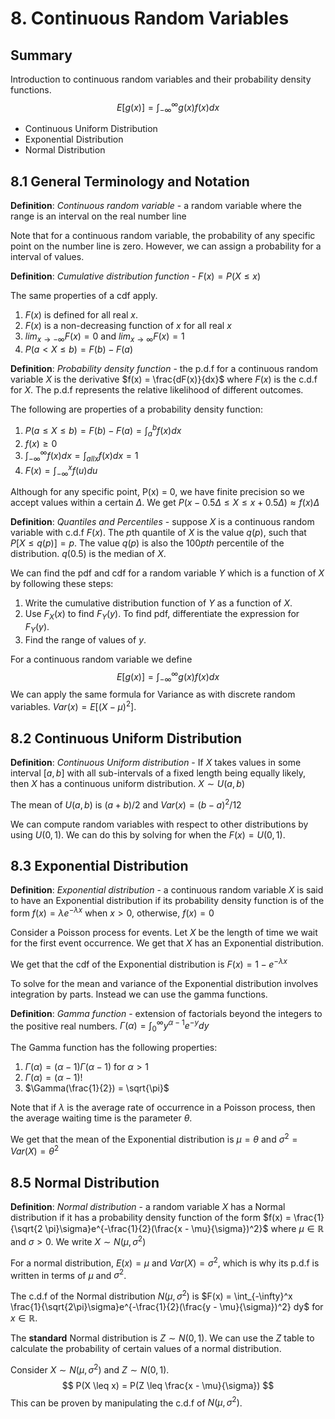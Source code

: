 # 8. Continuous Random Variables

## Summary

Introduction to continuous random variables and their probability density functions.
$$
E[g(x)] = \int_{-\infty}^{\infty} g(x)f(x)dx
$$

- Continuous Uniform Distribution
- Exponential Distribution
- Normal Distribution

## 8.1 General Terminology and Notation

**Definition**: *Continuous random variable* - a random variable where the range is an interval on the real number line

Note that for a continuous random variable, the probability of any specific point on the number line is zero. However, we can assign a probability for a interval of values.

**Definition**: *Cumulative distribution function* - $F(x) = P(X \leq x)$

The same properties of a cdf apply.

1. $F(x)$ is defined for all real $x$.
2. $F(x)$ is a non-decreasing function of $x$ for all real $x$
3. $lim_{x \rightarrow - \infty} F(x) = 0$ and $lim_{x \rightarrow \infty} F(x) = 1$
4. $P(a < X \leq b) = F(b) - F(a)$

**Definition**: *Probability density function* - the p.d.f for a continuous random variable $X$ is the derivative $f(x) = \frac{dF(x)}{dx}$ where $F(x)$ is the c.d.f for $X$. The p.d.f represents the relative likelihood of different outcomes.

The following are properties of a probability density function:

1. $P(a \leq X \leq b) = F(b) - F(a) = \int_a^b f(x)dx$ 
2. $f(x) \geq 0$
3. $\int_{-\infty}^{\infty} f(x)dx = \int_{allx} f(x)dx = 1$ 
4. $F(x) = \int_{-\infty}^x f(u)du$

Although for any specific point, P(x) = 0, we have finite precision so we accept values within a certain $\Delta$. We get $P(x - 0.5 \Delta \leq X \leq x + 0.5 \Delta) \approx f(x)\Delta$ 

**Definition**: *Quantiles and Percentiles* - suppose $X$ is a continuous random variable with c.d.f $F(x)$. The $p$th quantile of $X$ is the value $q(p)$, such that $P[X \leq q(p)] = p$. The value $q(p)$ is also the $100pth$ percentile of the distribution. $q(0.5)$ is the median of $X$.

We can find the pdf and cdf for a random variable $Y$ which is a function of $X$ by following these steps:

1. Write the cumulative distribution function of $Y$ as a function of $X$.
2. Use $F_X(x)$ to find $F_Y(y)$. To find pdf, differentiate the expression for $F_Y(y)$.
3. Find the range of values of $y$. 

For a continuous random variable we define 
$$
E[g(x)] = \int_{-\infty}^{\infty} g(x)f(x)dx
$$
We can apply the same formula for Variance as with discrete random variables. $Var(x) = E[(X - \mu)^2]$.

## 8.2 Continuous Uniform Distribution

**Definition**: *Continuous Uniform distribution* - If $X$ takes values in some interval $[a, b]$ with all sub-intervals of a fixed length being equally likely, then $X$ has a continuous uniform distribution. $X \sim U(a,b)$

The mean of $U(a, b)$ is $(a + b)/2$ and $Var(x) = (b - a)^2/12$ 

We can compute random variables with respect to other distributions by using $U(0, 1)$. We can do this by solving for when the $F(x) = U(0, 1)$.

## 8.3 Exponential Distribution

**Definition**: *Exponential distribution* - a continuous random variable $X$ is said to have an Exponential distribution if its probability density function is of the form $f(x) = \lambda e^{- \lambda x}$ when $x > 0$, otherwise, $f(x) = 0$

Consider a Poisson process for events. Let $X$ be the length of time we wait for the first event occurrence. We get that $X$ has an Exponential distribution.

We get that the cdf of the Exponential distribution is $F(x) = 1 - e^{-\lambda x}$ 

To solve for the mean and variance of the Exponential distribution involves integration by parts. Instead we can use the gamma functions.

**Definition**: *Gamma function* - extension of factorials beyond the integers to the positive real numbers. $\Gamma(\alpha) = \int_0^{\infty}y^{\alpha - 1}e^{-y} dy$

The Gamma function has the following properties:

1.  $\Gamma(\alpha) = (\alpha - 1)\Gamma(\alpha - 1)$ for $\alpha > 1$
2. $\Gamma(\alpha) = (\alpha - 1)!$
3. $\Gamma(\frac{1}{2}) = \sqrt{\pi}​$

Note that if $\lambda$ is the average rate of occurrence in a Poisson process, then the average waiting time is the parameter $\theta$.

We get that the mean of the Exponential distribution is $\mu = \theta$ and $\sigma^2 = Var(X) = \theta^2$

## 8.5 Normal Distribution

**Definition**: *Normal distribution* - a random variable $X$ has a Normal distribution if it has a probability density function of the form $f(x) = \frac{1}{\sqrt{2 \pi}\sigma}e^{-\frac{1}{2}(\frac{x - \mu}{\sigma})^2}$ where $\mu \in \mathbb{R}$ and $\sigma > 0$. We write $X \sim N(\mu, \sigma^2)$

For a normal distribution, $E(x) = \mu$ and $Var(X) = \sigma^2$, which is why its p.d.f is written in terms of $\mu$ and $\sigma^2$.

The c.d.f of the Normal distribution $N(\mu,\sigma^2)$ is $F(x) = \int_{-\infty}^x \frac{1}{\sqrt{2\pi}\sigma}e^{-\frac{1}{2}(\frac{y - \mu}{\sigma})^2} dy$ for $x \in \mathbb{R}$.

The **standard** Normal distribution is $Z \sim N(0, 1)$. We can use the $Z$ table to calculate the probability of certain values of a normal distribution. 

Consider $X \sim N(\mu, \sigma^2)$ and $Z \sim N(0, 1)$.
$$
P(X \leq x) = P(Z \leq \frac{x - \mu}{\sigma})
$$
This can be proven by manipulating the c.d.f of $N(\mu, \sigma^2)$. 